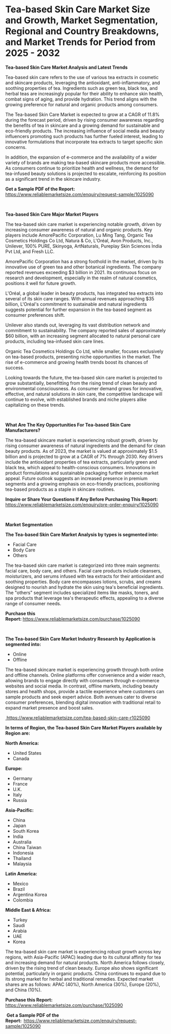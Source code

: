 <p><h1>Tea-based Skin Care Market Size and Growth, Market Segmentation, Regional and Country Breakdowns, and Market Trends for Period from 2025 -  2032</h1></p><p><strong>Tea-based Skin Care Market Analysis and Latest Trends</strong></p>
<p><p>Tea-based skin care refers to the use of various tea extracts in cosmetic and skincare products, leveraging the antioxidant, anti-inflammatory, and soothing properties of tea. Ingredients such as green tea, black tea, and herbal teas are increasingly popular for their ability to enhance skin health, combat signs of aging, and provide hydration. This trend aligns with the growing preference for natural and organic products among consumers.</p><p>The Tea-based Skin Care Market is expected to grow at a CAGR of 11.8% during the forecast period, driven by rising consumer awareness regarding the benefits of tea in skincare and a growing demand for sustainable and eco-friendly products. The increasing influence of social media and beauty influencers promoting such products has further fueled interest, leading to innovative formulations that incorporate tea extracts to target specific skin concerns.</p><p>In addition, the expansion of e-commerce and the availability of a wider variety of brands are making tea-based skincare products more accessible. As consumers continue to prioritize health and wellness, the demand for tea-infused beauty solutions is projected to escalate, reinforcing its position as a significant trend in the skincare industry.</p></p>
<p><strong>Get a Sample PDF of the Report:&nbsp;</strong> <a href="https://www.reliablemarketsize.com/enquiry/request-sample/1025090?utm_campaign=2113&utm_medium=2&utm_source=Github&utm_content=ia&utm_term=15042025&utm_id=tea-based-skin-care">https://www.reliablemarketsize.com/enquiry/request-sample/1025090</a></p>
<p>&nbsp;</p>
<p><strong>Tea-based Skin Care Major Market Players</strong></p>
<p><p>The tea-based skin care market is experiencing notable growth, driven by increasing consumer awareness of natural and organic products. Key players include AmorePacific Corporation, Lu Ming Tang, Organic Tea Cosmetics Holdings Co Ltd, Natura & Co, L'Oréal, Avon Products, Inc., Unilever, 100% PURE, Skinyoga, ArtNaturals, Pureplay Skin Sciences India Pvt Ltd, and Fresh LLC.</p><p>AmorePacific Corporation has a strong foothold in the market, driven by its innovative use of green tea and other botanical ingredients. The company reported revenues exceeding $3 billion in 2021. Its continuous focus on research and development, especially in the realm of natural cosmetics, positions it well for future growth.</p><p>L'Oréal, a global leader in beauty products, has integrated tea extracts into several of its skin care ranges. With annual revenues approaching $35 billion, L'Oréal's commitment to sustainable and natural ingredients suggests potential for further expansion in the tea-based segment as consumer preferences shift.</p><p>Unilever also stands out, leveraging its vast distribution network and commitment to sustainability. The company reported sales of approximately $60 billion, with an increasing segment allocated to natural personal care products, including tea-infused skin care lines.</p><p>Organic Tea Cosmetics Holdings Co Ltd, while smaller, focuses exclusively on tea-based products, presenting niche opportunities in the market. The rise of e-commerce and growing health trends boost its chances of success.</p><p>Looking towards the future, the tea-based skin care market is projected to grow substantially, benefitting from the rising trend of clean beauty and environmental consciousness. As consumer demand grows for innovative, effective, and natural solutions in skin care, the competitive landscape will continue to evolve, with established brands and niche players alike capitalizing on these trends.</p></p>
<p>&nbsp;</p>
<p><strong>What Are The Key Opportunities For Tea-based Skin Care Manufacturers?</strong></p>
<p><p>The tea-based skincare market is experiencing robust growth, driven by rising consumer awareness of natural ingredients and the demand for clean beauty products. As of 2023, the market is valued at approximately $1.5 billion and is projected to grow at a CAGR of 7% through 2030. Key drivers include the antioxidant properties of tea extracts, particularly green and black tea, which appeal to health-conscious consumers. Innovations in product formulations and sustainable packaging further enhance market appeal. Future outlook suggests an increased presence in premium segments and a growing emphasis on eco-friendly practices, positioning tea-based products as a staple in skincare routines.</p></p>
<p><strong>Inquire or Share Your Questions If Any Before Purchasing This Report:</strong> <a href="https://www.reliablemarketsize.com/enquiry/pre-order-enquiry/1025090?utm_campaign=2113&utm_medium=2&utm_source=Github&utm_content=ia&utm_term=15042025&utm_id=tea-based-skin-care">https://www.reliablemarketsize.com/enquiry/pre-order-enquiry/1025090</a></p>
<p>&nbsp;</p>
<p><strong>Market Segmentation</strong></p>
<p><strong>The Tea-based Skin Care Market Analysis by types is segmented into:</strong></p>
<p><ul><li>Facial Care</li><li>Body Care</li><li>Others</li></ul></p>
<p><p>The tea-based skin care market is categorized into three main segments: facial care, body care, and others. Facial care products include cleansers, moisturizers, and serums infused with tea extracts for their antioxidant and soothing properties. Body care encompasses lotions, scrubs, and creams designed to nourish and hydrate the skin using tea's beneficial ingredients. The "others" segment includes specialized items like masks, toners, and spa products that leverage tea's therapeutic effects, appealing to a diverse range of consumer needs.</p></p>
<p><strong>Purchase this Report:&nbsp;</strong><a href="https://www.reliablemarketsize.com/purchase/1025090?utm_campaign=2113&utm_medium=2&utm_source=Github&utm_content=ia&utm_term=15042025&utm_id=tea-based-skin-care">https://www.reliablemarketsize.com/purchase/1025090</a></p>
<p>&nbsp;</p>
<p><strong>The Tea-based Skin Care Market Industry Research by Application is segmented into:</strong></p>
<p><ul><li>Online</li><li>Offline</li></ul></p>
<p><p>The tea-based skincare market is experiencing growth through both online and offline channels. Online platforms offer convenience and a wider reach, allowing brands to engage directly with consumers through e-commerce websites and social media. In contrast, offline markets, including beauty stores and health shops, provide a tactile experience where customers can sample products and seek expert advice. Both avenues cater to diverse consumer preferences, blending digital innovation with traditional retail to expand market presence and boost sales.</p></p>
<p><a href="https://www.reliablemarketsize.com/tea-based-skin-care-r1025090?utm_campaign=2113&utm_medium=2&utm_source=Github&utm_content=ia&utm_term=15042025&utm_id=tea-based-skin-care">&nbsp;https://www.reliablemarketsize.com/tea-based-skin-care-r1025090</a></p>
<p><strong>In terms of Region, the Tea-based Skin Care Market Players available by Region are:</strong></p>
<p>
    <p> <strong> North America: </strong>
        <ul>
            <li>United States</li>
            <li>Canada</li>
        </ul>
        </p> 
    <p> <strong> Europe: </strong>
        <ul>
            <li>Germany</li>
            <li>France</li>
            <li>U.K.</li>
            <li>Italy</li>
            <li>Russia</li>
        </ul>
        </p> 
    <p> <strong> Asia-Pacific: </strong>
        <ul>
            <li>China</li>
            <li>Japan</li>
            <li>South Korea</li>
            <li>India</li>
            <li>Australia</li>
            <li>China Taiwan</li>
            <li>Indonesia</li>
            <li>Thailand</li>
            <li>Malaysia</li>
        </ul>
        </p> 
    <p> <strong> Latin America: </strong>
        <ul>
            <li>Mexico</li>
            <li>Brazil</li>
            <li>Argentina Korea</li>
            <li>Colombia</li>
        </ul>
        </p> 
    <p> <strong> Middle East & Africa: </strong>
        <ul>
            <li>Turkey</li>
            <li>Saudi</li>
            <li>Arabia</li>
            <li>UAE</li>
            <li>Korea</li>
        </ul>
    </p>
    </p>
<p><p>The tea-based skin care market is experiencing robust growth across key regions, with Asia-Pacific (APAC) leading due to its cultural affinity for tea and increasing demand for natural products. North America follows closely, driven by the rising trend of clean beauty. Europe also shows significant potential, particularly in organic products. China continues to expand due to its strong market for herbal and traditional remedies. Expected market shares are as follows: APAC (40%), North America (30%), Europe (20%), and China (10%).</p></p>
<p><strong>Purchase this Report: </strong><a href="https://www.reliablemarketsize.com/purchase/1025090?utm_campaign=2113&utm_medium=2&utm_source=Github&utm_content=ia&utm_term=15042025&utm_id=tea-based-skin-care">https://www.reliablemarketsize.com/purchase/1025090</a></p>
<p>&nbsp;<strong>Get a Sample PDF of the Report:&nbsp;&nbsp;</strong><a href="https://www.reliablemarketsize.com/enquiry/request-sample/1025090?utm_campaign=2113&utm_medium=2&utm_source=Github&utm_content=ia&utm_term=15042025&utm_id=tea-based-skin-care">https://www.reliablemarketsize.com/enquiry/request-sample/1025090</a></p>
<p><strong></strong></p>
<p><p></p><p></p><p></p></p>